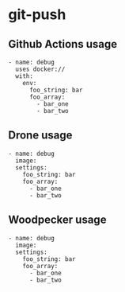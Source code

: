 # git-push

## Github Actions usage
```
- name: debug
  uses docker://
  with:
    env:
      foo_string: bar
      foo_array:
        - bar_one
        - bar_two
```
## Drone usage
```
- name: debug
  image:
  settings:
    foo_string: bar
    foo_array:
      - bar_one
      - bar_two
```
## Woodpecker usage
```
- name: debug
  image:
  settings:
    foo_string: bar
    foo_array:
      - bar_one
      - bar_two
```
